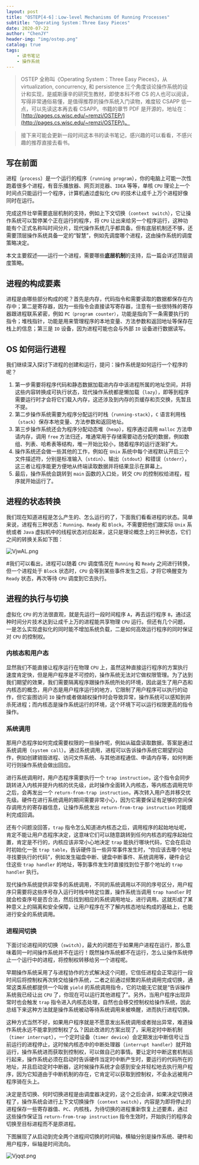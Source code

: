 ```yaml
---
layout: post
title: "OSTEP[4-6]：Low-level Mechanisms Of Running Processes"
subtitle: "Operating System：Three Easy Pieces"
date: 2020-07-22
author: "ChenJY"
header-img: "img/ostep.png"
catalog: true
tags: 
    - 读书笔记
    - 操作系统
---
```


> OSTEP 全称叫《Operating System：Three Easy Pieces》，从 virtualization, concurrency, 和 persistence 三个角度谈论操作系统的设计和实现，是威斯康辛的研究生教材，即使本科不修 CS 的人也可以阅读，写得非常通俗易懂，是值得推荐的操作系统入门读物，难度较 CSAPP 低一点，可以先读这本再去看 CSAPP。书籍的章节 PDF 是开源的，地址在：[http://pages.cs.wisc.edu/~remzi/OSTEP/](http://pages.cs.wisc.edu/~remzi/OSTEP/)。
> 

> 接下来可能会更新一段时间这本书的读书笔记，感兴趣的可以看看，不感兴趣的推荐直接去看书。

## 写在前面

进程（`process`）是一个运行的程序（`running program`），你的电脑上可能一次性跑着很多个进程，有音乐播放器、网页浏览器、`IDEA` 等等，单核 `CPU` 理论上一个时间点只能运行一个程序，计算机通过虚拟化 `CPU` 的技术让成千上万个进程好像同时在运行。

完成这件壮举需要底层机制的支持，例如上下文切换（`context switch`），它让操作系统可以暂停某个正在运行的程序，将 `CPU` 让出来给另一个程序运行，这种功能有个正式名称叫时间分片，现代操作系统几乎都具备。但有底层机制还不够，还需要顶层操作系统具备一定的“智慧”，例如先调度哪个进程，这由操作系统的调度策略决定。

本文主要叙述——运行一个进程，需要哪些**底层机制**的支持，后一篇会详述顶层调度策略。

## 进程的构成要素

进程是由哪些部分构成的呢？首先是内存，代码指令和需要读取的数据都保存在内存中；第二是寄存器，因为一些指令会直接读写寄存器，注意有一些很特殊的寄存器跟进程联系紧密，例如 `PC（program counter）`，功能是指向下一条需要执行的指令；堆栈指针，功能是用来管理程序的本地变量、方法参数和返回地址等保存在栈上的信息；第三是 `IO` 设备，因为进程可能也会与外部 `IO` 设备进行数据读写。

## OS 如何运行进程

我们继续深入探讨下进程的创建和运行，提问：操作系统是如何运行一个程序的呢？

1. 第一步需要将程序代码和静态数据加载进内存中该进程所属的地址空间，并将这些内容转换成可执行状态，现代操作系统都是懒加载（`lazy`），即等到程序需要运行时才会将它们载入内存，这还涉及到内存的页缓存和页交换，先暂且不提。
1. 第二步操作系统需要为程序分配运行时栈（`running-stack`），`C` 语言利用栈（`stack`）保存本地变量、方法参数和返回地址。
1. 第三步操作系统还会为程序分配动态堆（`heap`），程序通过调用 `malloc` 方法申请内存，调用 `free` 方法归还，堆通常用于存储需要动态分配的数据，例如数组、列表、哈希表等结构，堆一开始比较小，随着程序的运行逐渐扩大。
1. 操作系统还会做一些其他的工作，例如在 `Unix` 系统中每个进程默认开启三个文件描述符，分别是标准输入（`stdin`）、输出（`stdout`）和错误（`stderr`），这三者让程序能更方便地从终端读取数据并将结果显示在屏幕上。
1. 最后，操作系统会跳转到 `main` 函数的入口处，转交 `CPU` 的控制权给进程，程序就开始运行了。

## 进程的状态转换

我们现在知道进程是怎么产生的、怎么运行的了，下面我们看看进程的状态。简单来说，进程有三种状态：`Running`、`Ready` 和 `Block`，不需要把他们跟实际 `Unix` 系统或者 `Java` 虚拟机中的线程状态对应起来，这只是理论概念上的三种状态，它们之间的转换关系如下图：

![VjwAL.png](https://ss.im5i.com/2021/08/17/VjwAL.png)

#我们可以看出，进程可以随着 `CPU` 调度情况在 `Running` 和 `Ready` 之间进行转换，但一个进程处于 `Block` 状态时，`CPU` 会等到某些事件发生之后，才将它唤醒变为 `Ready` 状态，再次等待 `CPU` 调度到它去执行。

## 进程的执行与切换

虚拟化 `CPU` 的方法很直观，就是先运行一段时间程序 `A`，再去运行程序 `B`，通过这种时间分片技术达到让成千上万的进程能共享物理 `CPU` 运行。但还有几个问题，一是怎么实现虚拟化的同时能不增加系统负载，二是如何高效运行程序的同时保证对 `CPU` 的控制权。

### 内核态和用户态

显然我们不能直接让程序运行在物理 `CPU` 上，虽然这种直接运行程序的方案执行速度肯定快，但是用户程序是不可控的，操作系统无法对它做权限管理。为了达到我们期望的效果，我们需要隔离程序跟操作系统所处的环境，因此诞生了用户态和内核态的概念，用户态是用户程序运行的地方，它限制了用户程序可以执行的动作，但它妄图访问 `IO` 操作或者做越权操作时会导致异常，操作系统可以感知到并杀死进程；而内核态是操作系统运行的环境，这个环境下可以运行权限更高的指令操作。

### 系统调用

那用户态程序如何完成需要权限的一些操作呢，例如从磁盘读取数据，答案是通过系统调用（`system call`）。通过系统调用，进程可以告诉操作系统它期望的动作，例如创建销毁进程、访问文件系统、与其他进程通信、申请内存等，如何判断可行则操作系统会做出回应。

进行系统调用时，用户态程序需要执行一个 `trap instruction`，这个指令会同步跳转进入内核并提升内核的优先级，此时操作全面转入内核态，等内核态调用完毕之后，会再发出一个 `return-from-trap instruction`，再次转入用户态并移交优先级。硬件在进行系统调用的期间需要非常小心，因为它需要保证有足够的空间保存调用方的寄存器信息，让操作系统发出 `return-from-trap instruction` 时能顺利完成回调。

还有个问题没回答，`trap` 指令怎么知道进内核态之后，调用程序的起始地址呢，肯定不能让用户态程序决定，这意味它们可以随意跳转到任何内核态的程序起始位置，肯定是不行的，内核应该非常小心地决定 `trap` 能执行哪块代码，它会在启动时初始化一张 `trap table`，告诉硬件当一些异常事件发生时，“你应该去哪个地址寻找要执行的代码”，例如发生磁盘中断、键盘中断事件、系统调用等，硬件会记住这些 `trap handler` 的地址，等到事件发生时直接找到位于那个地址的 `trap handler` 执行。

现代操作系统提供非常多的系统调用，不同的系统调用以不同的序号区分，用户程序只需要将这些序号存入运行时栈中特定位置，操作系统当调用 `trap handler` 时就会检查序号是否合法，然后找到相应的系统调用地址，进行调用。这就形成了某种意义上的隔离和安全保障，让用户程序在不了解内核态地址构成的基础上，也能进行安全的系统调用。

### 进程间切换

下面讨论进程间的切换（`switch`），最大的问题在于如果用户进程在运行，那么意味着同一时间操作系统并不在运行！既然操作系统都不在运行，怎么让操作系统停止一个运行中的进程，将控制权转移给另一个进程呢。

早期操作系统采用了与进程协作的方式解决这个问题，它信任进程会正常运行一段时间后将控制权再次转交给操作系统，二者之前通过频繁的系统调用完成切换，通常这类系统都提供一个叫做 `yield` 的系统调用指令，它的功能无它就是“告诉操作系统我已经让出 `CPU` 了，你现在可以运行其他进程了”。另外，当用户程序出现异常时也会触发 `trap` 指令进入内核态处理，自然也会移交控制权给操作系统，因此总结下来这种方法就是操作系统被动等待系统调用来被唤醒，进而执行进程切换。

这种方式当然不好，如果用户程序就是不愿意发出系统调用或者抛出异常，难道操作系统永远不能拿到控制权了么？因此改进的方案出现了，采用定时中断机制（`timer interrupt`），一个定时设备（`timer device`）会定期发出中断信号让当前运行的进程停止，这时候内核态中的中断处理器（`interrupt handler`）就开始运行，操作系统进而获取到控制权，可以做自己的事情。要让定时中断这套机制运行起来，操作系统必须在启动时告诉硬件当定时中断产生时，要运行的代码所在的地址，并且启动定时中断器，这时候操作系统才会感到安全并轻松地去执行用户程序，因为它知道由于中断机制的存在，它肯定可以获取到控制权，不会永远被用户程序骑在头上。

决定是否切换、何时切换进程是由调度器决定的，这个之后会讲，如果决定切换进程了，操作系统会进行上下文切换操作（`context switch`），内容是为即将停止的进程保存一些寄存器值、`PC`、内核栈，为待切换的进程重新恢复上述要素，通过这些操作保证当 `return-from-trap instruction` 指令生效时，开始执行的程序会切换至目标进程而不是原进程。

下图展现了从启动到完全两个进程间切换的时间轴，横轴分别是操作系统、硬件和用户程序，纵轴是时间流向。

![Vjqqt.png](https://ss.im5i.com/2021/08/17/Vjqqt.png)

